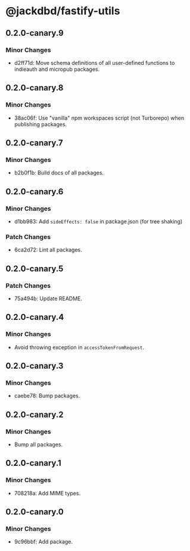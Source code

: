 # @jackdbd/fastify-utils

## 0.2.0-canary.9

### Minor Changes

- d2ff71d: Move schema definitions of all user-defined functions to indieauth and micropub packages.

## 0.2.0-canary.8

### Minor Changes

- 38ac06f: Use "vanilla" npm workspaces script (not Turborepo) when publishing packages.

## 0.2.0-canary.7

### Minor Changes

- b2b0f1b: Build docs of all packages.

## 0.2.0-canary.6

### Minor Changes

- d1bb983: Add `sideEffects: false` in package.json (for tree shaking)

### Patch Changes

- 6ca2d72: Lint all packages.

## 0.2.0-canary.5

### Patch Changes

- 75a494b: Update README.

## 0.2.0-canary.4

### Minor Changes

- Avoid throwing exception in `accessTokenFromRequest`.

## 0.2.0-canary.3

### Minor Changes

- caebe78: Bump packages.

## 0.2.0-canary.2

### Minor Changes

- Bump all packages.

## 0.2.0-canary.1

### Minor Changes

- 708218a: Add MIME types.

## 0.2.0-canary.0

### Minor Changes

- 9c96bbf: Add package.
